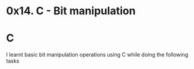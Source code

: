 # 0x14. C - Bit manipulation
# C

I learnt basic bit manipulation operations using C while doing the following tasks
